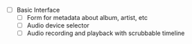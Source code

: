 - [ ] Basic Interface
  - [ ] Form for metadata about album, artist, etc
  - [ ] Audio device selector
  - [ ] Audio recording and playback with scrubbable timeline
